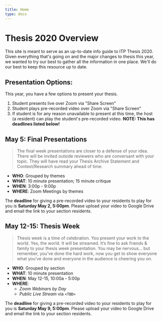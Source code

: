 ```yaml
---
title: Home
type: docs
---
```


# Thesis 2020 Overview

This site is meant to serve as an up-to-date info guide to ITP Thesis 2020. Given everything that's going on and the major changes to thesis this year, we wanted to try our best to gather all the information in one place. We'll do our best to keep this resource up to date.

## Presentation Options:
This year, you have a few options to present your thesis.

1. Student presents live over Zoom via "Share Screen"
2. Student plays pre-recorded video over Zoom via "Share Screen"
3. If student is for any reason unavailable to present at this time, the host (a resident) can play the student's pre-recorded video. **NOTE: This has deadlines listed below!**

## May 5: Final Presentations
> The final week presentations are closer to a defense of your idea. There will be invited outside reviewers who are conversant with your topic. They will have read your Thesis Archive Statement and Context/Research summary ahead of time.

* **WHO**: Grouped by themes
* **WHAT**: 10 minute presentation; 15 minute critique
* **WHEN**: 3:00p - 9:00p
* **WHERE**: Zoom Meetings by themes

The **deadline** for giving a pre-recorded video to your residents to play for you is **Saturday May 2, 5:00pm**. Please upload your video to Google Drive and email the link to your section residents.

## May 12-15: Thesis Week
> Thesis week is a time of celebration. You present your work to the world. Yes, the world. It will be streamed. It’s fine to ask friends & family to your thesis week presentation. You may be nervous… but remember, you’ve done the hard work, now you get to show everyone what you’ve done and everyone in the audience is cheering you on.

* **WHO**: Grouped by section
* **WHAT**: 10 minute presentation
* **WHEN**: May 12-15, 10:00a - 5:00p
* **WHERE**:
  * *Zoom Webinars by Day*
  * *Public Live Stream* via `<TBD>`

The **deadline** for giving a pre-recorded video to your residents to play for you is **Saturday May 9, 5:00pm**. Please upload your video to Google Drive and email the link to your section residents.